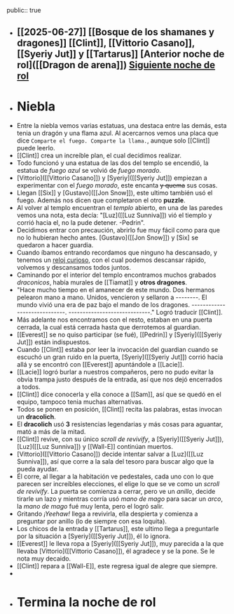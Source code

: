 public:: true

- [[2025-06-27]]
  [[Bosque de los shamanes y dragones]]
  [[Clint]], [[Vittorio Casano]], [[Syeriy Jut]] y [[Tartarus]] 
  [Anterior noche de rol]([[Dragon de arena]])
  [Siguiente noche de rol]([[]])
  ---
- # Niebla
- Entre la niebla vemos varias estatuas, una destaca entre las demás, esta tenia un dragón y una flama azul. Al acercarnos vemos una placa que dice `Comparte el fuego. Comparte la llama.`, aunque solo [[Clint]] puede leerlo.
- [[Clint]] crea un increíble plan, el cual decidimos realizar.
- Todo funcionó y una estatua de las dos del templo se encendió, la estatua de *fuego azul* se volvió de *fuego morado*.
- [Vittorio]([[Vittorio Casano]]) y [Syeriy]([[Syeriy Jut]]) empiezan a experimentar con el *fuego morado*, este encanta ~~y quema~~ sus cosas.
- Llegan [[Six]] y [Gustavo]([[Jon Snow]]), este ultimo también usó el fuego. Además nos dicen que completaron el otro **puzzle**.
- Al volver al templo encuentran el *templo*  abierto, en una de las paredes vemos una nota, esta decía: "[Luz]([[Luz Sunniva]]) vió el tiemplo y corrió hacia el, no la pude detener. -Pedrin".
- Decidimos entrar con precaución, abrirlo fue muy fácil como para que no lo hubieran hecho antes. [Gustavo]([[Jon Snow]]) y [Six] se quedaron a hacer guardia.
- Cuando íbamos entrando recordamos que ninguno ha descansado, y tenemos un [reloj curioso]([[Stopwatch]]), con el cual podemos descansar rápido, volvemos y descansamos todos juntos.
- Caminando por el interior del templo encontramos muchos grabados *draconicos*, había murales de [[Tiamat]] y **otros dragones**.
- "Hace mucho tiempo en el amanecer de este mundo. Dos hermanos pelearon mano a mano. Unidos, vencieron y sellaron a --------. El mundo vivió una era de paz bajo el mando de los dragones. -----------------------------. -----------------------------." Logró traducir [[Clint]].
- Más adelante nos encontramos con el resto, estaban en una puerta cerrada, la cual está cerrada hasta que derrotemos al guardian.
- [[Everest]] se no quiso participar (se fué), [[Pedrin]] y [Syeriy]([[Syeriy Jut]]) están indispuestos.
- Cuando [[Clint]] estaba por leer la invocación del guardian cuando se escuchó un gran ruido en la puerta, [Syeriy]([[Syeriy Jut]]) corrió hacia allá y se encontró con [[Everest]] apuntándole a [[Lacie]].
- [[Lacie]] logró burlar a nuestros compañeros, pero no pudo evitar la obvia trampa justo después de la entrada, así que nos dejó encerrados a todos.
- [[Clint]] dice conocerla y ella conoce a [[Sam]], así que se quedó en el equipo, tampoco tenia muchas alternativas.
- Todos se ponen en posición, [[Clint]] recita las palabras, estas invocan un **dracolich**.
- El **dracolich** usó **3** resistencias legendarias y más cosas para aguantar, mató a más de la mitad.
- [[Clint]] revive, con su único *scroll de revivify*, a [Syeriy]([[Syeriy Jut]]), [Luz]([[Luz Sunniva]]) y [[Wall-E]] continúan muertos.
- [Vittorio]([[Vittorio Casano]]) decide intentar salvar a [Luz]([[Luz Sunniva]]), así que corre a la sala del tesoro para buscar algo que la pueda ayudar.
- Él corre, al llegar a la habitación ve pedestales, cada uno con lo que parecen ser increíbles elecciones, el elige lo que se ve como un *scroll de revivify*. La puerta se comienza a cerrar, pero ve un *anillo*, decide tirarle un lazo y mientras corría usó *mano de mago* para sacar un *arco*, la *mano de mago* fué muy lenta, pero el logró salir.
- Gritando *¡Yeehaw!* llega a revivirla, ella despierta y comienza a preguntar por anillo (lo de siempre con esa loquita).
- Los chicos de la entrada y [[Tartarus]], este ultimo llega a preguntarle por la situación a [Syeriy]([[Syeriy Jut]]), él lo ignora.
- [[Everest]] le lleva ropa a [Syeriy]([[Syeriy Jut]]), muy parecida a la que llevaba [Vittorio]([[Vittorio Casano]]), él agradece y se la pone. Se le nota muy decaido.
- [[Clint]] repara a [[Wall-E]], este regresa igual de alegre que siempre.
-
- # Termina la noche de rol
